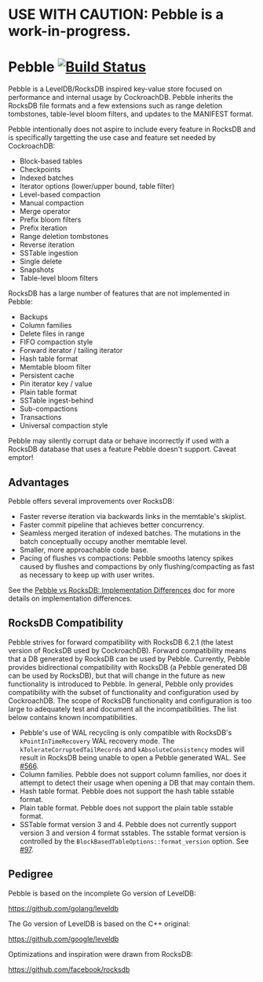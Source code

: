 # USE WITH CAUTION: Pebble is a work-in-progress.

# Pebble [![Build Status](https://travis-ci.org/cockroachdb/pebble.svg?branch=master)](https://travis-ci.org/cockroachdb/pebble)

Pebble is a LevelDB/RocksDB inspired key-value store focused on
performance and internal usage by CockroachDB. Pebble inherits the
RocksDB file formats and a few extensions such as range deletion
tombstones, table-level bloom filters, and updates to the MANIFEST
format.

Pebble intentionally does not aspire to include every feature in
RocksDB and is specifically targetting the use case and feature set
needed by CockroachDB:

* Block-based tables
* Checkpoints
* Indexed batches
* Iterator options (lower/upper bound, table filter)
* Level-based compaction
* Manual compaction
* Merge operator
* Prefix bloom filters
* Prefix iteration
* Range deletion tombstones
* Reverse iteration
* SSTable ingestion
* Single delete
* Snapshots
* Table-level bloom filters

RocksDB has a large number of features that are not implemented in
Pebble:

* Backups
* Column families
* Delete files in range
* FIFO compaction style
* Forward iterator / tailing iterator
* Hash table format
* Memtable bloom filter
* Persistent cache
* Pin iterator key / value
* Plain table format
* SSTable ingest-behind
* Sub-compactions
* Transactions
* Universal compaction style

Pebble may silently corrupt data or behave incorrectly if used with a
RocksDB database that uses a feature Pebble doesn't support. Caveat
emptor!

## Advantages

Pebble offers several improvements over RocksDB:

* Faster reverse iteration via backwards links in the memtable's
  skiplist.
* Faster commit pipeline that achieves better concurrency.
* Seamless merged iteration of indexed batches. The mutations in the
  batch conceptually occupy another memtable level.
* Smaller, more approachable code base.
* Pacing of flushes vs compactions: Pebble smooths latency spikes
  caused by flushes and compactions by only flushing/compacting as
  fast as necessary to keep up with user writes.

See the [Pebble vs RocksDB: Implementation
Differences](docs/rocksdb.md) doc for more details on implementation
differences.

## RocksDB Compatibility

Pebble strives for forward compatibility with RocksDB 6.2.1 (the
latest version of RocksDB used by CockroachDB). Forward compatibility
means that a DB generated by RocksDB can be used by Pebble. Currently,
Pebble provides bidirectional compatibility with RocksDB (a Pebble
generated DB can be used by RocksDB), but that will change in the
future as new functionality is introduced to Pebble. In general,
Pebble only provides compatibility with the subset of functionality
and configuration used by CockroachDB. The scope of RocksDB
functionality and configuration is too large to adequately test and
document all the incompatibilities. The list below contains known
incompatibilities.

* Pebble's use of WAL recycling is only compatible with RocksDB's
  `kPointInTimeRecovery` WAL recovery mode. The
  `kTolerateCorruptedTailRecords` and `kAbsoluteConsistency` modes
  will result in RocksDB being unable to open a Pebble generated
  WAL. See [#566](https://github.com/cockroachdb/pebble/issues/566).
* Column families. Pebble does not support column families, nor does
  it attempt to detect their usage when opening a DB that may contain
  them.
* Hash table format. Pebble does not support the hash table sstable
  format.
* Plain table format. Pebble does not support the plain table sstable
  format.
* SSTable format version 3 and 4. Pebble does not currently support
  version 3 and version 4 format sstables. The sstable format version
  is controlled by the `BlockBasedTableOptions::format_version`
  option. See [#97](https://github.com/cockroachdb/pebble/issues/97).

## Pedigree

Pebble is based on the incomplete Go version of LevelDB:

https://github.com/golang/leveldb

The Go version of LevelDB is based on the C++ original:

https://github.com/google/leveldb

Optimizations and inspiration were drawn from RocksDB:

https://github.com/facebook/rocksdb
